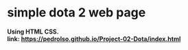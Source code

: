 # simple dota 2 web page

<strong> Using HTML CSS. <br>
link: https://pedrolso.github.io/Project-02-Dota/index.html
